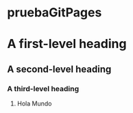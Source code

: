 # pruebaGitPages

# A first-level heading
## A second-level heading
### A third-level heading


1. Hola Mundo
